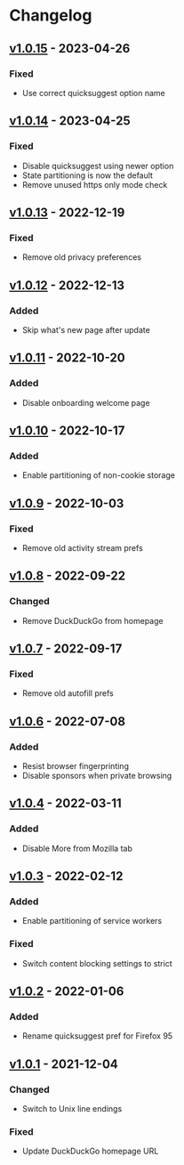 # Changelog

## [v1.0.15](https://github.com/fboulnois/user.js/compare/v1.0.14...v1.0.15) - 2023-04-26

### Fixed

* Use correct quicksuggest option name

## [v1.0.14](https://github.com/fboulnois/user.js/compare/v1.0.13...v1.0.14) - 2023-04-25

### Fixed

* Disable quicksuggest using newer option
* State partitioning is now the default
* Remove unused https only mode check

## [v1.0.13](https://github.com/fboulnois/user.js/compare/v1.0.12...v1.0.13) - 2022-12-19

### Fixed

* Remove old privacy preferences

## [v1.0.12](https://github.com/fboulnois/user.js/compare/v1.0.11...v1.0.12) - 2022-12-13

### Added

* Skip what's new page after update

## [v1.0.11](https://github.com/fboulnois/user.js/compare/v1.0.10...v1.0.11) - 2022-10-20

### Added

* Disable onboarding welcome page

## [v1.0.10](https://github.com/fboulnois/user.js/compare/v1.0.9...v1.0.10) - 2022-10-17

### Added

* Enable partitioning of non-cookie storage

## [v1.0.9](https://github.com/fboulnois/user.js/compare/v1.0.8...v1.0.9) - 2022-10-03

### Fixed

* Remove old activity stream prefs

## [v1.0.8](https://github.com/fboulnois/user.js/compare/v1.0.7...v1.0.8) - 2022-09-22

### Changed

* Remove DuckDuckGo from homepage

## [v1.0.7](https://github.com/fboulnois/user.js/compare/v1.0.6...v1.0.7) - 2022-09-17

### Fixed

* Remove old autofill prefs

## [v1.0.6](https://github.com/fboulnois/user.js/compare/v1.0.5...v1.0.6) - 2022-07-08

### Added

* Resist browser fingerprinting
* Disable sponsors when private browsing

## [v1.0.4](https://github.com/fboulnois/user.js/compare/v1.0.3...v1.0.4) - 2022-03-11

### Added

* Disable More from Mozilla tab

## [v1.0.3](https://github.com/fboulnois/user.js/compare/v1.0.2...v1.0.3) - 2022-02-12

### Added

* Enable partitioning of service workers

### Fixed

* Switch content blocking settings to strict

## [v1.0.2](https://github.com/fboulnois/user.js/compare/v1.0.1...v1.0.2) - 2022-01-06

### Added

* Rename quicksuggest pref for Firefox 95

## [v1.0.1](https://github.com/fboulnois/user.js/releases/tag/v1.0.1) - 2021-12-04

### Changed

* Switch to Unix line endings

### Fixed

* Update DuckDuckGo homepage URL
